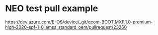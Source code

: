 # NEO test pull example
https://dev.azure.com/E-OS/device/_git/qcom-BOOT.MXF.1.0-premium-high-2020-spf-1-0_amss_standard_oem/pullrequest/23260